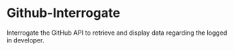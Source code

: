 # Github-Interrogate
Interrogate the GitHub API to retrieve and display data regarding the logged in developer.
